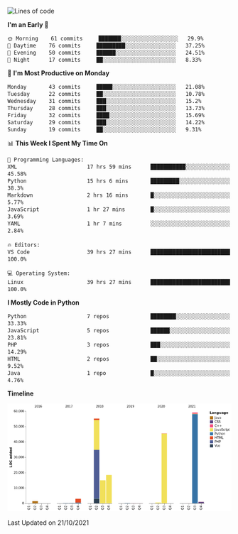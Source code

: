 <!--START_SECTION:waka-->
![Lines of code](https://img.shields.io/badge/From%20Hello%20World%20I%27ve%20Written-199369%20lines%20of%20code-blue)

**I'm an Early 🐤** 

```text
🌞 Morning    61 commits     ███████░░░░░░░░░░░░░░░░░░   29.9% 
🌆 Daytime    76 commits     █████████░░░░░░░░░░░░░░░░   37.25% 
🌃 Evening    50 commits     ██████░░░░░░░░░░░░░░░░░░░   24.51% 
🌙 Night      17 commits     ██░░░░░░░░░░░░░░░░░░░░░░░   8.33%

```
📅 **I'm Most Productive on Monday** 

```text
Monday       43 commits     █████░░░░░░░░░░░░░░░░░░░░   21.08% 
Tuesday      22 commits     ██░░░░░░░░░░░░░░░░░░░░░░░   10.78% 
Wednesday    31 commits     ███░░░░░░░░░░░░░░░░░░░░░░   15.2% 
Thursday     28 commits     ███░░░░░░░░░░░░░░░░░░░░░░   13.73% 
Friday       32 commits     ████░░░░░░░░░░░░░░░░░░░░░   15.69% 
Saturday     29 commits     ███░░░░░░░░░░░░░░░░░░░░░░   14.22% 
Sunday       19 commits     ██░░░░░░░░░░░░░░░░░░░░░░░   9.31%

```


📊 **This Week I Spent My Time On** 

```text
💬 Programming Languages: 
XML                      17 hrs 59 mins      ███████████░░░░░░░░░░░░░░   45.58% 
Python                   15 hrs 6 mins       █████████░░░░░░░░░░░░░░░░   38.3% 
Markdown                 2 hrs 16 mins       █░░░░░░░░░░░░░░░░░░░░░░░░   5.77% 
JavaScript               1 hr 27 mins        █░░░░░░░░░░░░░░░░░░░░░░░░   3.69% 
YAML                     1 hr 7 mins         ░░░░░░░░░░░░░░░░░░░░░░░░░   2.84%

🔥 Editors: 
VS Code                  39 hrs 27 mins      █████████████████████████   100.0%

💻 Operating System: 
Linux                    39 hrs 27 mins      █████████████████████████   100.0%

```

**I Mostly Code in Python** 

```text
Python                   7 repos             ████████░░░░░░░░░░░░░░░░░   33.33% 
JavaScript               5 repos             ██████░░░░░░░░░░░░░░░░░░░   23.81% 
PHP                      3 repos             ███░░░░░░░░░░░░░░░░░░░░░░   14.29% 
HTML                     2 repos             ██░░░░░░░░░░░░░░░░░░░░░░░   9.52% 
Java                     1 repo              █░░░░░░░░░░░░░░░░░░░░░░░░   4.76%

```


**Timeline**

![Chart not found](https://raw.githubusercontent.com/telesoho/telesoho/master/charts/bar_graph.png) 


 Last Updated on 21/10/2021
<!--END_SECTION:waka-->


<!--
**telesoho/telesoho** is a ✨ _special_ ✨ repository because its `README.md` (this file) appears on your GitHub profile.

Here are some ideas to get you started:

- 🔭 I’m currently working on ...
- 🌱 I’m currently learning ...
- 👯 I’m looking to collaborate on ...
- 🤔 I’m looking for help with ...
- 💬 Ask me about ...
- 📫 How to reach me: ...
- 😄 Pronouns: ...
- ⚡ Fun fact: ...
-->

